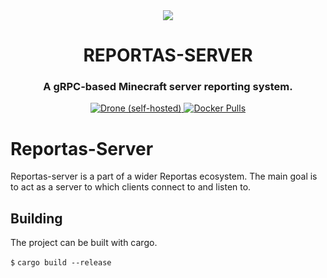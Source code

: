 <div align="center">
    <img src="https://gitlab.com/quutio/reportas-server/-/raw/master/images/reportas_256x.png"/>
    <h1>REPORTAS-SERVER</h1>
    <h3><!> A gRPC-based Minecraft server reporting system.</h3>

<a href="http://drone.7gv.io/quutio/reportas-server">
<img alt="Drone (self-hosted)" src="https://img.shields.io/drone/build/quutio/reportas-server?label=BUILD&logo=drone&server=http%3A%2F%2Fdrone.7gv.io&style=for-the-badge">
</a>

<a href="https://hub.docker.com/repository/docker/x7gv/reportas-server">
<img alt="Docker Pulls" src="https://img.shields.io/docker/pulls/x7gv/reportas-server?logo=docker&style=for-the-badge">
</a>
</div>

# Reportas-Server

Reportas-server is a part of a wider Reportas ecosystem. 
The main goal is to act as a server to which clients connect to and listen to. 

## Building

The project can be built with cargo.

`$` `cargo build --release`
